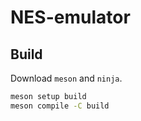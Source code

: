 # NES-emulator

## Build

Download `meson` and `ninja`.

```bash
meson setup build
meson compile -C build
```
